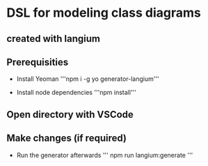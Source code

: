 # DSL for modeling class diagrams

## created with langium

## Prerequisities

- Install Yeoman
'''npm  i -g yo generator-langium'''

- Install node dependencies
'''npm install'''

## Open directory with VSCode

## Make changes (if required)

- Run the generator afterwards
''' npm run langium:generate '''